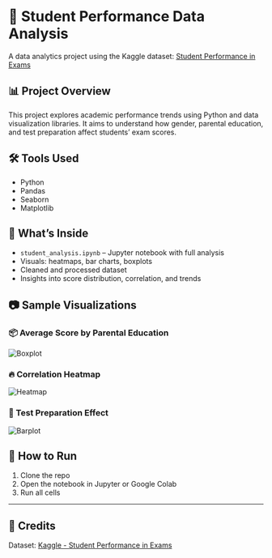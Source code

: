 # 🧠 Student Performance Data Analysis

A data analytics project using the Kaggle dataset: [Student Performance in Exams](https://www.kaggle.com/datasets/spscientist/students-performance-in-exams)

## 📊 Project Overview

This project explores academic performance trends using Python and data visualization libraries. It aims to understand how gender, parental education, and test preparation affect students’ exam scores.

## 🛠️ Tools Used

- Python
- Pandas
- Seaborn
- Matplotlib

## 📁 What’s Inside

- `student_analysis.ipynb` – Jupyter notebook with full analysis
- Visuals: heatmaps, bar charts, boxplots
- Cleaned and processed dataset
- Insights into score distribution, correlation, and trends

## 📷 Sample Visualizations

### 📦 Average Score by Parental Education  
![Boxplot](images/boxplot_scores.png)

### 🔥 Correlation Heatmap  
![Heatmap](images/heatmap_corr.png)

### 📘 Test Preparation Effect  
![Barplot](images/testprep_bar.png)

## 📌 How to Run

1. Clone the repo  
2. Open the notebook in Jupyter or Google Colab  
3. Run all cells

---

## 🙌 Credits

Dataset: [Kaggle - Student Performance in Exams](https://www.kaggle.com/datasets/spscientist/students-performance-in-exams)
